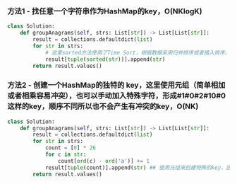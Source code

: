 ### 方法1 - 找任意一个字符串作为HashMap的key，O(NKlogK)
```python
class Solution:
    def groupAnagrams(self, strs: List[str]) -> List[List[str]]:
        result = collections.defaultdict(list)
        for str in strs:
            # 这里sorted方法使用了Time Sort，根据数据采用归并排序或者插入排序，可以看作是KlogK
            result[tuple(sorted(str))].append(str) 
        return result.values()
```

### 方法2 - 创建一个HashMap的独特的 key，这里使用元组（简单相加或者相乘容易冲突），也可以手动加入特殊字符，形成#1#0#2#10#0这样的key，顺序不同所以也不会产生有冲突的key，O(NK)
```python
class Solution:
    def groupAnagrams(self, strs: List[str]) -> List[List[str]]:
        result = collections.defaultdict(list)
        for str in strs:
            count = [0] * 26
            for c in str:
                count[ord(c) - ord('a')] += 1
            result[tuple(count)].append(str) ## 使用元组来创建特殊的key，因为顺序不同，保证key不冲突
        return result.values()
```
